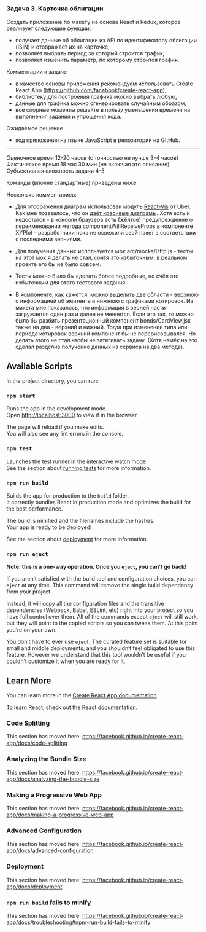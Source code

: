 ### Задача 3. Карточка облигации
Создать приложение по макету на основе React и Redux, которое реализует следующие функции:
 - получает данные об облигации из API по идентификатору облигации (ISIN) и отображает их на карточке,
 - позволяет выбрать период за который строится график,
 - позволяет изменить параметр, по которому строится график.

Комментарии к задаче
 - в качестве основы приложения рекомендуем использовать Create React App (https://github.com/facebook/create-react-app),
 - библиотеку для построения графика можно выбрать любую,
 - данные для графика можно сгенерировать случайным образом,
 - все спорные моменты решайте в пользу уменьшения времени на выполнения задания и упрощения кода.

Ожидаемое решение
 - код приложения на языке JavaScript в репозитории на GitHub.

----------------------------------------

Оценочное время 12-20 часов (с точностью не лучше 3-4 часов)
Фактическое время 18 час 30 мин (не включая это описание)
Субъективная сложность задачи 4-5

Команды (вполне стандартные) приведены ниже

Несколько комментариев:
 - Для отображения диаграм использован модуль [React-Vis](https://www.npmjs.com/package/react-vis) от Uber. Как мне позазалось, что он [даёт красивые диаграмы](https://uber.github.io/react-vis/examples/showcases/plots). Хотя есть и недостаток - в консоли браузера есть (жёлтое) предупреждение о переименовании метода componentWillReceiveProps в компоненте XYPlot - разработчики пока не освежили свой пакет в соответствии с последними веяниями.

 - Для получения данных используется мок arc/mocks/Http.js - тесты на этот мок я делать не стал, сочтя это избыточным, в реальном проекте его бы не было совсем.

 - Тесты можно было бы сделать более подробные, но счёл это избыточным для этого тестового задания.

 - В компоненте, как кажется, можно выделить две области - верхнюю с информацией об эмитенте и нижнюю с графиками котировок. Из макета мне показалось, что информация в верней части загружается один раз и далее не меняется. Если это так, то можно было бы разбить презентационный компонент bonds/CardView.jsx также на два - верхний и нижний. Тогда при изменении типа или периода котировок верхний компонент бы не перерисовывался. Но делать этого не стал чтобы не затягивать задачу. (Хотя намёк на это сделал разделив получение данных из сервиса на два метода).



## Available Scripts

In the project directory, you can run:

### `npm start`

Runs the app in the development mode.<br>
Open [http://localhost:3000](http://localhost:3000) to view it in the browser.

The page will reload if you make edits.<br>
You will also see any lint errors in the console.

### `npm test`

Launches the test runner in the interactive watch mode.<br>
See the section about [running tests](https://facebook.github.io/create-react-app/docs/running-tests) for more information.

### `npm run build`

Builds the app for production to the `build` folder.<br>
It correctly bundles React in production mode and optimizes the build for the best performance.

The build is minified and the filenames include the hashes.<br>
Your app is ready to be deployed!

See the section about [deployment](https://facebook.github.io/create-react-app/docs/deployment) for more information.

### `npm run eject`

**Note: this is a one-way operation. Once you `eject`, you can’t go back!**

If you aren’t satisfied with the build tool and configuration choices, you can `eject` at any time. This command will remove the single build dependency from your project.

Instead, it will copy all the configuration files and the transitive dependencies (Webpack, Babel, ESLint, etc) right into your project so you have full control over them. All of the commands except `eject` will still work, but they will point to the copied scripts so you can tweak them. At this point you’re on your own.

You don’t have to ever use `eject`. The curated feature set is suitable for small and middle deployments, and you shouldn’t feel obligated to use this feature. However we understand that this tool wouldn’t be useful if you couldn’t customize it when you are ready for it.

## Learn More

You can learn more in the [Create React App documentation](https://facebook.github.io/create-react-app/docs/getting-started).

To learn React, check out the [React documentation](https://reactjs.org/).

### Code Splitting

This section has moved here: https://facebook.github.io/create-react-app/docs/code-splitting

### Analyzing the Bundle Size

This section has moved here: https://facebook.github.io/create-react-app/docs/analyzing-the-bundle-size

### Making a Progressive Web App

This section has moved here: https://facebook.github.io/create-react-app/docs/making-a-progressive-web-app

### Advanced Configuration

This section has moved here: https://facebook.github.io/create-react-app/docs/advanced-configuration

### Deployment

This section has moved here: https://facebook.github.io/create-react-app/docs/deployment

### `npm run build` fails to minify

This section has moved here: https://facebook.github.io/create-react-app/docs/troubleshooting#npm-run-build-fails-to-minify
